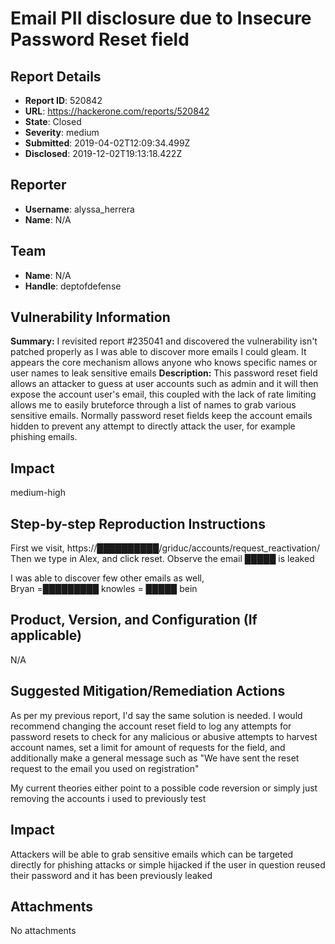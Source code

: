 # Email PII disclosure due to Insecure Password Reset field

## Report Details
- **Report ID**: 520842
- **URL**: https://hackerone.com/reports/520842
- **State**: Closed
- **Severity**: medium
- **Submitted**: 2019-04-02T12:09:34.499Z
- **Disclosed**: 2019-12-02T19:13:18.422Z

## Reporter
- **Username**: alyssa_herrera
- **Name**: N/A

## Team
- **Name**: N/A
- **Handle**: deptofdefense

## Vulnerability Information
**Summary:**
I revisited report #235041 and discovered the vulnerability isn't patched properly as I was able to discover more emails I could gleam. It appears the core mechanism allows anyone who knows specific names or user names to leak sensitive emails 
**Description:**
This password reset field allows an attacker to guess at user accounts such as admin and it will then expose the account user's email, this coupled with the lack of rate limiting allows me to easily bruteforce through a list of names to grab various sensitive emails.  Normally password reset fields keep the account emails hidden to prevent any attempt to directly attack the user, for example phishing emails. 
## Impact
medium-high
## Step-by-step Reproduction Instructions

 First we visit, https://██████████/griduc/accounts/request_reactivation/
Then we type in Alex, and click reset. Observe the email █████ is leaked 

I was able to discover few other emails as well,  
Bryan =█████████
knowles = █████ bein

## Product, Version, and Configuration (If applicable)
N/A
## Suggested Mitigation/Remediation Actions
As per my previous report, I'd say the same solution is needed. I would recommend changing the account reset field to log any attempts for password resets to check for any malicious or abusive attempts to harvest account names, set a limit for amount of requests for the field, and additionally make a general message such as "We have sent the reset request to the email you used on registration"

My current theories either point to a possible code reversion or simply just removing the accounts  i used to previously test

## Impact

Attackers will be able to grab sensitive emails which can be targeted directly for phishing attacks or simple hijacked if the user in question reused their password and it has been previously leaked

## Attachments
No attachments
